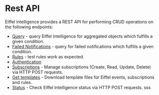 # Rest API

Eiffel intelligence provides a REST API for performing CRUD operations on
the following endpoints:


* [Query](https://github.com/eiffel-community/eiffel-intelligence/blob/master/wiki/markdown/query-aggregated-objects.md) - query Eiffel Intelligence for aggregated objects which fulfills a given condition.
* [Failed Notifications](https://github.com/eiffel-community/eiffel-intelligence/blob/master/wiki/markdown/failed-notifications.md) - query for failed notifications which fulfills a given condition.
* [Rules](https://github.com/eiffel-community/eiffel-intelligence/blob/master/wiki/markdown/running-rules-on-objects.md) - test rules work as expected.
* [Authentication](https://github.com/eiffel-community/eiffel-intelligence/blob/master/wiki/markdown/authentication.md)
* [Subscriptions](https://github.com/eiffel-community/eiffel-intelligence/blob/master/wiki/markdown/subscription-API.md) - Manage subscriptions (Create, Read, Update, Delete) via HTTP POST requests.
* [Get templates](https://github.com/eiffel-community/eiffel-intelligence/blob/master/wiki/markdown/templates.md) - Download template files for Eiffel events, subscriptions and rules.
* [Status](https://github.com/eiffel-community/eiffel-intelligence/blob/master/wiki/markdown/status.md) - Check Eiffel Intelligence status via HTTP POST requests.
sss